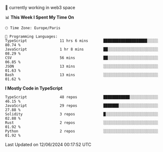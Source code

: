 🔭 currently working in web3 space

<!--START_SECTION:waka-->
📊 **This Week I Spent My Time On** 

```text
🕑︎ Time Zone: Europe/Paris

💬 Programming Languages: 
TypeScript               11 hrs 6 mins       ████████████████████░░░░░   80.74 % 
JavaScript               1 hr 8 mins         ██░░░░░░░░░░░░░░░░░░░░░░░   08.29 % 
CSV                      56 mins             ██░░░░░░░░░░░░░░░░░░░░░░░   06.85 % 
JSON                     13 mins             ░░░░░░░░░░░░░░░░░░░░░░░░░   01.63 % 
Bash                     13 mins             ░░░░░░░░░░░░░░░░░░░░░░░░░   01.62 % 
```

**I Mostly Code in TypeScript** 

```text
TypeScript               48 repos            ████████████░░░░░░░░░░░░░   46.15 % 
JavaScript               29 repos            ███████░░░░░░░░░░░░░░░░░░   27.88 % 
Solidity                 3 repos             █░░░░░░░░░░░░░░░░░░░░░░░░   02.88 % 
Rust                     2 repos             ░░░░░░░░░░░░░░░░░░░░░░░░░   01.92 % 
Python                   2 repos             ░░░░░░░░░░░░░░░░░░░░░░░░░   01.92 % 
```




 Last Updated on 12/06/2024 00:17:52 UTC
<!--END_SECTION:waka-->
